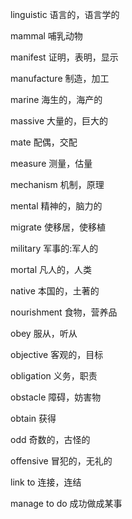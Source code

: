 linguistic    语言的，语言学的

mammal        哺乳动物

manifest      证明，表明，显示

manufacture   制造，加工

marine        海生的，海产的

massive       大量的，巨大的

mate          配偶，交配

measure       测量，估量

mechanism     机制，原理

mental        精神的，脑力的

migrate       使移居，使移植

military      军事的:军人的

mortal        凡人的，人类

native        本国的，土著的

nourishment   食物，营养品

obey          服从，听从

objective     客观的，目标

obligation    义务，职责

obstacle      障碍，妨害物

obtain        获得

odd           奇数的，古怪的

offensive     冒犯的，无礼的

link to       连接，连结

manage to do  成功做成某事

